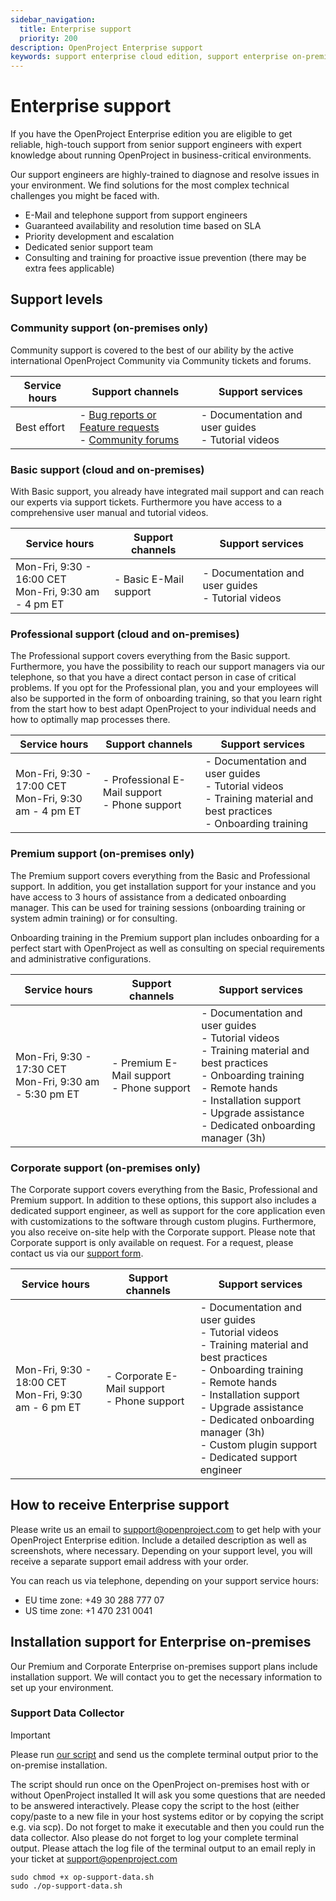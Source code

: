```yaml
---
sidebar_navigation:
  title: Enterprise support
  priority: 200
description: OpenProject Enterprise support
keywords: support enterprise cloud edition, support enterprise on-premises edition
---
```


# Enterprise support

If you have the OpenProject Enterprise edition you are eligible to get reliable, high-touch support from senior support engineers with expert knowledge about running OpenProject in business-critical environments.

Our support engineers are highly-trained to diagnose and resolve issues in your environment. We find solutions for the most complex technical challenges you might be faced with.

- E-Mail and telephone support from support engineers
- Guaranteed availability and resolution time based on SLA
- Priority development and escalation
- Dedicated senior support team
- Consulting and training for proactive issue prevention (there may be extra fees applicable)

## Support levels

### Community support (on-premises only)

Community support is covered to the best of our ability by the active international OpenProject Community via Community tickets and forums.

| Service hours | Support channels                                             | Support services                                       |
| ------------- | ------------------------------------------------------------ | ------------------------------------------------------ |
| Best effort   | - [Bug reports or Feature requests](https://community.openproject.org/projects/openproject/work_packages)<br>- [Community forums](https://community.openproject.org/projects/openproject/forums) | - Documentation and user guides<br>- Tutorial videos |

### Basic support (cloud and on-premises)

With Basic support, you already have integrated mail support and can reach our experts via support tickets. Furthermore you have access to a comprehensive user manual and tutorial videos.

| Service hours                                             | Support channels       | Support services                                       |
| --------------------------------------------------------- | ---------------------- | ------------------------------------------------------ |
| Mon-Fri, 9:30 - 16:00 CET<br>Mon-Fri, 9:30 am - 4 pm ET | - Basic E-Mail support | - Documentation and user guides<br>- Tutorial videos |

### Professional support (cloud and on-premises)

The Professional support covers everything from the Basic support. Furthermore, you have the possibility to reach our support managers via our telephone, so that you have a direct contact person in case of critical problems. If you opt for the Professional plan, you and your employees will also be supported in the form of onboarding training, so that you learn right from the start how to best adapt OpenProject to your individual needs and how to optimally map processes there.

| Service hours                                             | Support channels                                   | Support services                                             |
| --------------------------------------------------------- | -------------------------------------------------- | ------------------------------------------------------------ |
| Mon-Fri, 9:30 - 17:00 CET<br>Mon-Fri, 9:30 am - 4 pm ET | - Professional E-Mail support<br>- Phone support | - Documentation and user guides<br>- Tutorial videos<br>- Training material and best practices <br>- Onboarding training |

### Premium support (on-premises only)

The Premium support covers everything from the Basic and Professional support. In addition, you get installation support for your instance and you have access to 3 hours of assistance from a dedicated onboarding manager. This can be used for training sessions (onboarding training or system admin training) or for consulting.

Onboarding training in the Premium support plan includes onboarding for a perfect start with OpenProject as well as consulting on special requirements and administrative configurations.

| Service hours                                                | Support channels                              | Support services                                             |
| ------------------------------------------------------------ | --------------------------------------------- | ------------------------------------------------------------ |
| Mon-Fri, 9:30 - 17:30 CET<br>Mon-Fri, 9:30 am - 5:30 pm ET | - Premium E-Mail support<br>- Phone support | - Documentation and user guides<br>- Tutorial videos<br>- Training material and best practices <br>- Onboarding training<br>- Remote hands <br>- Installation support <br>- Upgrade assistance <br>- Dedicated onboarding manager (3h) |

### Corporate support (on-premises only)

The Corporate support covers everything from the Basic, Professional and Premium support. In addition to these options, this support also includes a dedicated support engineer, as well as support for the core application even with customizations to the software through custom plugins. Furthermore, you also receive on-site help with the Corporate support. Please note that Corporate support is only available on request. For a request, please contact us via our [support form](https://www.openproject.org/contact/).

| Service hours                                             | Support channels                                | Support services                                             |
| --------------------------------------------------------- | ----------------------------------------------- | ------------------------------------------------------------ |
| Mon-Fri, 9:30 - 18:00 CET<br>Mon-Fri, 9:30 am - 6 pm ET | - Corporate E-Mail support<br>- Phone support | - Documentation and user guides<br>- Tutorial videos<br>- Training material and best practices <br>- Onboarding training<br>- Remote hands <br>- Installation support <br>- Upgrade assistance <br>- Dedicated onboarding manager (3h)<br>- Custom plugin support<br/>- Dedicated support engineer |

## How to receive Enterprise support

Please write us an email to [support@openproject.com](mailto:support@openproject.com) to get help with your OpenProject Enterprise edition. Include a detailed description as well as screenshots, where necessary. Depending on your support level, you will receive a separate support email address with your order.

You can reach us via telephone, depending on your support service hours:

- EU time zone: +49 30 288 777 07  
- US time zone: +1 470 231 0041

## Installation support for Enterprise on-premises

Our Premium and Corporate Enterprise on-premises support plans include installation support. We will contact you to get the necessary information to set up your environment.

### Support Data Collector

> [!IMPORTANT]
>
> Please run [our script](./script/op-support-data.sh) and send us the complete terminal output prior to the on-premise installation.

The script should run once on the OpenProject on-premises host with or without OpenProject installed
 It will ask you some questions that are needed to be answered interactively.
 Please copy the script to the host (either copy/paste to a new file in  your host systems editor or by copying the script e.g. via scp).
 Do not forget to make it executable and then you could run the data collector.
 Also please do not forget to log your complete terminal output.
 Please attach the log file of the terminal output to an email reply in your ticket at [support@openproject.com](mailto:support@openproject.com)

```shell
sudo chmod +x op-support-data.sh
sudo ./op-support-data.sh
```
